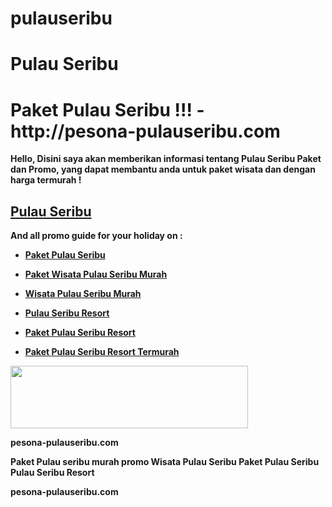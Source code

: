 # pulauseribu

# Pulau Seribu

<h1><strong>Paket Pulau Seribu !!! - http://pesona-pulauseribu.com<strong></h1>
<p>Hello, Disini saya akan memberikan informasi tentang <b>Pulau Seribu</d> Paket dan Promo, yang dapat membantu anda untuk paket wisata dan dengan harga termurah !</p>


<h2><a href="http://pesona-pulauseribu.com" title="Pulau Seribu" target="_blank" rel="dofollow">Pulau Seribu</a></h2>

<p>And all promo guide for your holiday on :<br/>

- <a href="http://pesona-pulauseribu.com" title="Paket Pulau Seribu" target="_blank" rel="dofollow">Paket Pulau Seribu</a><br/>

- <a href="http://pesona-pulauseribu.com" title="Paket Wisata Pulau Seribu Murah" target="_blank" rel="dofollow">Paket Wisata Pulau Seribu Murah</a><br/>

- <a href="http://pesona-pulauseribu.com" title="Wisata Pulau Seribu Murah" target="_blank" rel="dofollow">Wisata Pulau Seribu Murah</a><br/>

- <a href="http://pesona-pulauseribu.com" title="Pulau Seribu Resort" target="_blank" rel="dofollow">Pulau Seribu Resort</a><br/>

- <a href="http://pesona-pulauseribu.com" title="Paket Pulau Seribu Resort" target="_blank" rel="dofollow">Paket Pulau Seribu Resort</a><br/>

- <a href="http://pesona-pulauseribu.com" title="Paket Pulau Seribu Resort Termurah" target="_blank" rel="dofollow">Paket Pulau Seribu Resort Termurah</a><br/>

</p>

<p><a href="http://pesona-pulauseribu.com" title="Promo wisata pulau seribu" target="_blank" rel="dofollow"><img style="vertical-align: middle;" src="https://i.imgur.com/pBj3Onn.gif" alt="" width="380" height="100" /></a></p>


pesona-pulauseribu.com


Paket Pulau seribu murah
promo Wisata Pulau Seribu
Paket Pulau Seribu
Pulau Seribu Resort


pesona-pulauseribu.com 
